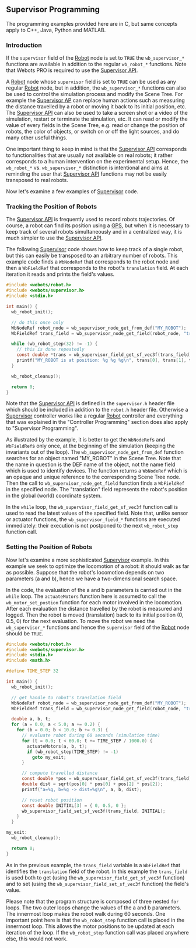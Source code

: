 ## Supervisor Programming

The programming examples provided here are in C, but same concepts apply to C++, Java, Python and MATLAB.

### Introduction

If the `supervisor` field of the [Robot](../reference/robot.md) node is set to `TRUE` the `wb_supervisor_*` functions are available in addition to the regular `wb_robot_*` functions.
Note that Webots PRO is required to use the [Supervisor API](../reference/supervisor.md).

A [Robot](../reference/robot.md) node whose `supervisor` field is set to `TRUE` can be used as any regular [Robot](../reference/robot.md) node, but in addition, the `wb_supervisor_*` functions can also be used to control the simulation process and modify the Scene Tree.
For example the [Supervisor AP](../reference/supervisor.md) can replace human actions such as measuring the distance travelled by a robot or moving it back to its initial position, etc.
The [Supervisor API](../reference/supervisor.md) can also be used to take a screen shot or a video of the simulation, restart or terminate the simulation, etc.
It can read or modify the value of every fields in the Scene Tree, e.g. read or change the position of robots, the color of objects, or switch on or off the light sources, and do many other useful things.

One important thing to keep in mind is that the [Supervisor API](../reference/supervisor.md) corresponds to functionalities that are usually not available on real robots; it rather corresponds to a human intervention on the experimental setup.
Hence, the `wb_robot_*` vs. `wb_supervisor_*` distinction is intentional and aims at reminding the user that [Supervisor API](../reference/supervisor.md) functions may not be easily transposed to real robots.

Now let's examine a few examples of [Supervisor](../reference/supervisor.md) code.

### Tracking the Position of Robots

The [Supervisor API](../reference/supervisor.md) is frequently used to record robots trajectories.
Of course, a robot can find its position using a [GPS](../reference/gps.md), but when it is necessary to keep track of several robots simultaneously and in a centralized way, it is much simpler to use the [Supervisor API](../reference/supervisor.md).

The following [Supervisor](../reference/supervisor.md) code shows how to keep track of a single robot, but this can easily be transposed to an arbitrary number of robots.
This example code finds a `WbNodeRef` that corresponds to the robot node and then a `WbFieldRef` that corresponds to the robot's `translation` field.
At each iteration it reads and prints the field's values.

```c
#include <webots/robot.h>
#include <webots/supervisor.h>
#include <stdio.h>

int main() {
  wb_robot_init();

  // do this once only
  WbNodeRef robot_node = wb_supervisor_node_get_from_def("MY_ROBOT");
  WbFieldRef trans_field = wb_supervisor_node_get_field(robot_node, "translation");

  while (wb_robot_step(32) != -1) {
    // this is done repeatedly
    const double *trans = wb_supervisor_field_get_sf_vec3f(trans_field);
    printf("MY_ROBOT is at position: %g %g %g\n", trans[0], trans[1], trans[2]);
  }

  wb_robot_cleanup();

  return 0;
}
```

Note that the [Supervisor API](../reference/supervisor.md) is defined in the `supervisor.h` header file which should be included in addition to the `robot.h` header file.
Otherwise a [Supervisor](../reference/supervisor.md) controller works like a regular [Robot](../reference/robot.md) controller and everything that was explained in the "Controller Programming" section does also apply to "Supervisor Programming".

As illustrated by the example, it is better to get the `WbNodeRef`s and `WbFieldRef`s only once, at the beginning of the simulation (keeping the invariants out of the loop).
The `wb_supervisor_node_get_from_def` function searches for an object named "MY\_ROBOT" in the Scene Tree.
Note that the name in question is the DEF name of the object, not the name field which is used to identify devices.
The function returns a `WbNodeRef` which is an opaque and unique reference to the corresponding Scene Tree node.
Then the call to `wb_supervisor_node_get_field` function finds a `WbFieldRef` in the specified node.
The "translation" field represents the robot's position in the global (world) coordinate system.

In the `while` loop, the `wb_supervisor_field_get_sf_vec3f` function call is used to read the latest values of the specified field.
Note that, unlike sensor or actuator functions, the `wb_supervisor_field_*` functions are executed immediately: their execution is not postponed to the next `wb_robot_step` function call.

### Setting the Position of Robots

Now let's examine a more sophisticated [Supervisor](../reference/supervisor.md) example.
In this example we seek to optimize the locomotion of a robot: it should walk as far as possible.
Suppose that the robot's locomotion depends on two parameters (a and b), hence we have a two-dimensional search space.

In the code, the evaluation of the a and b parameters is carried out in the `while` loop.
The `actuateMotors` function here is assumed to call the `wb_motor_set_postion` function for each motor involved in the locomotion.
After each evaluation the distance travelled by the robot is measured and logged.
Then the robot is moved (translation) back to its initial position (0, 0.5, 0) for the next evaluation.
To move the robot we need the `wb_supervisor_*` functions and hence the `supervisor` field of the [Robot](../reference/robot.md) node should be `TRUE`.

```c
#include <webots/robot.h>
#include <webots/supervisor.h>
#include <stdio.h>
#include <math.h>

#define TIME_STEP 32

int main() {
  wb_robot_init();

  // get handle to robot's translation field
  WbNodeRef robot_node = wb_supervisor_node_get_from_def("MY_ROBOT");
  WbFieldRef trans_field = wb_supervisor_node_get_field(robot_node, "translation");

  double a, b, t;
  for (a = 0.0; a < 5.0; a += 0.2) {
    for (b = 0.0; b < 10.0; b += 0.3) {
      // evaluate robot during 60 seconds (simulation time)
      for (t = 0.0; t < 60.0; t += TIME_STEP / 1000.0) {
        actuateMotors(a, b, t);
        if (wb_robot_step(TIME_STEP) != -1)
          goto my_exit;
      }

      // compute travelled distance
      const double *pos = wb_supervisor_field_get_sf_vec3f(trans_field);
      double dist = sqrt(pos[0] * pos[0] + pos[2] * pos[2]);
      printf("a=%g, b=%g -> dist=%g\n", a, b, dist);

      // reset robot position
      const double INITIAL[3] = { 0, 0.5, 0 };
      wb_supervisor_field_set_sf_vec3f(trans_field, INITIAL);
    }
  }

my_exit:
  wb_robot_cleanup();

  return 0;
}
```

As in the previous example, the `trans_field` variable is a `WbFieldRef` that identifies the `translation` field of the robot.
In this example the `trans_field` is used both to get (using the `wb_supervisor_field_get_sf_vec3f` function) and to set (using the `wb_supervisor_field_set_sf_vec3f` function) the field's value.

Please note that the program structure is composed of three nested `for` loops.
The two outer loops change the values of the a and b parameters.
The innermost loop makes the robot walk during 60 seconds.
One important point here is that the `wb_robot_step` function call is placed in the innermost loop.
This allows the motor positions to be updated at each iteration of the loop.
If the `wb_robot_step` function call was placed anywhere else, this would not work.

